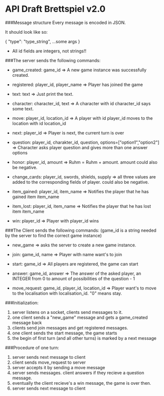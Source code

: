 API Draft Brettspiel v2.0
=================================

###Message structure
Every message is encoded in JSON.

It should look like so:

{
  "type": "type_string",
  ...some args
}

- All id fields are integers, not strings!!

###The server sends the following commands:
- game_created: game_id => A new game instance was successfully created.
- registered: player_id, player_name => Player has joined the game

- text: text => Just print the text.
- character: character_id, text => A character with id character_id says some text.

- move: player_id, location_id => A player with id player_id moves to the location with id location_id

- next: player_id => Player is next, the current turn is over

- question: player_id, charakter_id, question, options=["option1","option2"] => Character asks player question and gives more than one answer options

- honor: player_id, amount => Ruhm = Ruhm + amount. amount could also be negative.
- change_cards: player_id, swords, shields, supply => all three values are added to the corresponding fields of player. could also be negative.

- item_gained: player_id, item_name => Notifies the player that he has gained item item_name
- item_lost: player_id, item_name => Notifies the player that he has lost item item_name

- win: player_id => Player with player_id wins

###The Client sends the following commands:
(game_id is a string needed by the server to find the correct game instance)
- new_game => asks the server to create a new game instance.

- join: game_id, name => Player with name want's to join

- start: game_id => All players are registered, the game can start

- answer: game_id, answer => The answer of the asked player, an INTEGER from 0 to amount of possibilities of the question - 1

- move_request: game_id, player_id, location_id => Player want's to move to the localisation with localisation_id. "0" means stay.

###Initialization:
1. server listens on a socket, clients send messages to it.
2. one client sends a "new_game" message and gets a game_created message back
3. clients send join messages and get registered messages.
4. one client sends the start message, the game starts
5. the begin of first turn (and all other turns) is marked by a next message

###Procedure of one turn:
1. server sends next message to client
2. client sends move_request to server
3. server accepts it by sending a move message
4. server sends messages. client answers if they recieve a question message.
5. eventually the client recieve's a win message, the game is over then.
6. server sends next message to client
